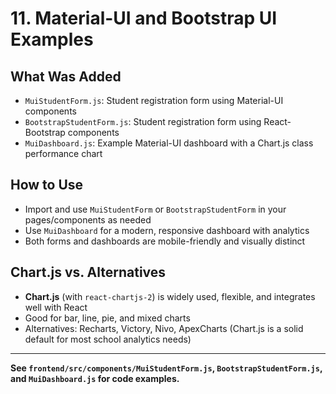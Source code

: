 # 11. Material-UI and Bootstrap UI Examples

## What Was Added

- `MuiStudentForm.js`: Student registration form using Material-UI components
- `BootstrapStudentForm.js`: Student registration form using React-Bootstrap components
- `MuiDashboard.js`: Example Material-UI dashboard with a Chart.js class performance chart

## How to Use

- Import and use `MuiStudentForm` or `BootstrapStudentForm` in your pages/components as needed
- Use `MuiDashboard` for a modern, responsive dashboard with analytics
- Both forms and dashboards are mobile-friendly and visually distinct

## Chart.js vs. Alternatives

- **Chart.js** (with `react-chartjs-2`) is widely used, flexible, and integrates well with React
- Good for bar, line, pie, and mixed charts
- Alternatives: Recharts, Victory, Nivo, ApexCharts (Chart.js is a solid default for most school analytics needs)

---

**See `frontend/src/components/MuiStudentForm.js`, `BootstrapStudentForm.js`, and `MuiDashboard.js` for code examples.**
